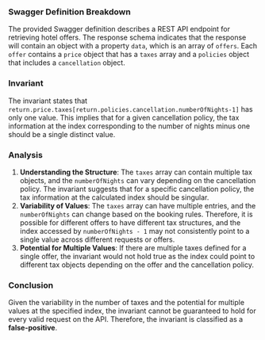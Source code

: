 ### Swagger Definition Breakdown
The provided Swagger definition describes a REST API endpoint for retrieving hotel offers. The response schema indicates that the response will contain an object with a property `data`, which is an array of `offers`. Each `offer` contains a `price` object that has a `taxes` array and a `policies` object that includes a `cancellation` object.

### Invariant
The invariant states that `return.price.taxes[return.policies.cancellation.numberOfNights-1]` has only one value. This implies that for a given cancellation policy, the tax information at the index corresponding to the number of nights minus one should be a single distinct value.

### Analysis
1. **Understanding the Structure**: The `taxes` array can contain multiple tax objects, and the `numberOfNights` can vary depending on the cancellation policy. The invariant suggests that for a specific cancellation policy, the tax information at the calculated index should be singular.
2. **Variability of Values**: The `taxes` array can have multiple entries, and the `numberOfNights` can change based on the booking rules. Therefore, it is possible for different offers to have different tax structures, and the index accessed by `numberOfNights - 1` may not consistently point to a single value across different requests or offers.
3. **Potential for Multiple Values**: If there are multiple taxes defined for a single offer, the invariant would not hold true as the index could point to different tax objects depending on the offer and the cancellation policy.

### Conclusion
Given the variability in the number of taxes and the potential for multiple values at the specified index, the invariant cannot be guaranteed to hold for every valid request on the API. Therefore, the invariant is classified as a **false-positive**.
